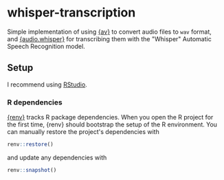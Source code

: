 # whisper-transcription

Simple implementation of using [{av}](https://docs.ropensci.org/av/index.html) to convert audio files to `wav` format, and [{audio.whisper}](https://github.com/bnosac/audio.whisper) for transcribing them with the "Whisper" Automatic Speech Recognition model.

## Setup

I recommend using [RStudio](https://posit.co/products/open-source/rstudio/).

### R dependencies

[{renv}](https://rstudio.github.io/renv/index.html) tracks R package dependencies. When you open the R project for the first time, {renv} should bootstrap the setup of the R environment. You can manually restore the project's dependencies with

```R
renv::restore()
```

and update any dependencies with

```R
renv::snapshot()
```
